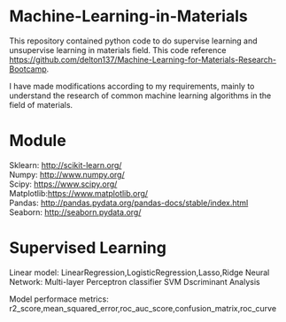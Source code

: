 # Machine-Learning-in-Materials
This repository contained python code to do supervise learning and unsupervise learning in materials field. This code reference https://github.com/delton137/Machine-Learning-for-Materials-Research-Bootcamp.

I have made modifications according to my requirements, mainly to understand the research of common machine learning algorithms in the field of materials.

# Module
  Sklearn: http://scikit-learn.org/  
  Numpy: http://www.numpy.org/  
  Scipy: https://www.scipy.org/  
  Matplotlib:https://www.matplotlib.org/  
  Pandas: http://pandas.pydata.org/pandas-docs/stable/index.html  
  Seaborn: http://seaborn.pydata.org/  
  
# Supervised Learning

  Linear model: LinearRegression,LogisticRegression,Lasso,Ridge
  Neural Network: Multi-layer Perceptron classifier
  SVM
  Dscriminant Analysis
  
  Model performace metrics: r2_score,mean_squared_error,roc_auc_score,confusion_matrix,roc_curve
  

